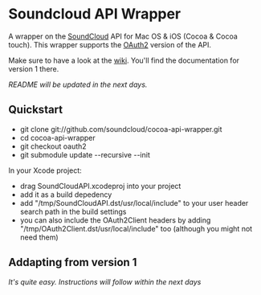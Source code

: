 # Soundcloud API Wrapper

A wrapper on the [SoundCloud](http://soundcloud.com) API for Mac OS & iOS (Cocoa & Cocoa touch). This wrapper supports the [OAuth2](http://oauth.net/2) version of the API.

Make sure to have a look at the [wiki](http://wiki.github.com/soundcloud/cocoa-api-wrapper/). You'll find the documentation for version 1 there.

*README will be updated in the next days.*

## Quickstart

- git clone git://github.com/soundcloud/cocoa-api-wrapper.git
- cd cocoa-api-wrapper
- git checkout oauth2
- git submodule update --recursive --init

In your Xcode project:

- drag SoundCloudAPI.xcodeproj into your project
- add it as a build depedency
- add "/tmp/SoundCloudAPI.dst/usr/local/include" to your user header search path in the build settings
- you can also include the OAuth2Client headers by adding "/tmp/OAuth2Client.dst/usr/local/include" too (although you might not need them)

## Addapting from version 1

*It's quite easy. Instructions will follow within the next days*
